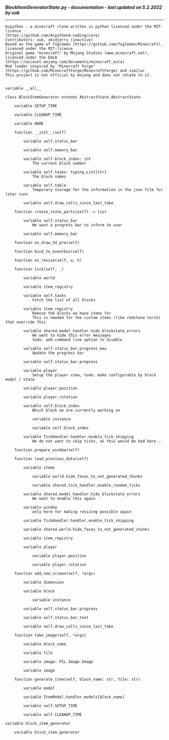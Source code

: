 ***BlockItemGeneratorState.py - documentation - last updated on 5.2.2022 by uuk***
___

    mcpython - a minecraft clone written in python licenced under the MIT-licence 
    (https://github.com/mcpython4-coding/core)
    Contributors: uuk, xkcdjerry (inactive)
    Based on the game of fogleman (https://github.com/fogleman/Minecraft), licenced under the MIT-licence
    Original game "minecraft" by Mojang Studios (www.minecraft.net), licenced under the EULA
    (https://account.mojang.com/documents/minecraft_eula)
    Mod loader inspired by "Minecraft Forge" (https://github.com/MinecraftForge/MinecraftForge) and similar
    This project is not official by mojang and does not relate to it.


    variable __all__

    class BlockItemGenerator extends AbstractState.AbstractState

        variable SETUP_TIME

        variable CLEANUP_TIME

        variable NAME

        function __init__(self)

            variable self.status_bar

            variable self.memory_bar

            variable self.block_index: int
                The current block number

            variable self.tasks: typing.List[str]
                The block names

            variable self.table
                Temporary storage for the information in the json file for later runs

            variable self.draw_calls_since_last_take

        function create_state_parts(self) -> list

            variable self.status_bar
                We want a progress bar to inform te user

            variable self.memory_bar

        function on_draw_2d_pre(self)

        function bind_to_eventbus(self)

        function on_resize(self, w, h)

        function tick(self, _)

            variable world

            variable item_registry

            variable self.tasks
                Fetch the list of all blocks

            variable item_registry
                Remove the blocks we have items for
                This is needed for the custom items (like redstone torch) that override this

            variable shared.model_handler.hide_blockstate_errors
                We want to hide this error messages
                todo: add command line option to disable

            variable self.status_bar.progress_max
                Update the progress bar

            variable self.status_bar.progress

            variable player
                Setup the player view, todo: make configurable by block model / state

            variable player.position

            variable player.rotation

            variable self.block_index
                Which block we are currently working on

                variable instance

                variable self.block_index

            variable TickHandler.handler.enable_tick_skipping
                We do not want to skip ticks, as this would be bad here...

        function prepare_window(self)

        function load_previous_data(self)

            variable items

                variable world.hide_faces_to_not_generated_chunks

                variable shared.tick_handler.enable_random_ticks

            variable shared.model_handler.hide_blockstate_errors
                We want to enable this again

            variable window
                only here for making resizing possible again

            variable TickHandler.handler.enable_tick_skipping

            variable shared.world.hide_faces_to_not_generated_chunks

            variable item_registry

            variable player

                variable player.position

                variable player.rotation

        function add_new_screen(self, *args)

            variable dimension

            variable block

                variable instance

            variable self.status_bar.progress

            variable self.status_bar.text

            variable self.draw_calls_since_last_take

        function take_image(self, *args)

            variable block_name

            variable file

            variable image: PIL.Image.Image

            variable image

        function generate_item(self, block_name: str, file: str)

            variable model

            variable ItemModel.handler.models[block_name]

            variable self.SETUP_TIME

            variable self.CLEANUP_TIME

    variable block_item_generator

        variable block_item_generator